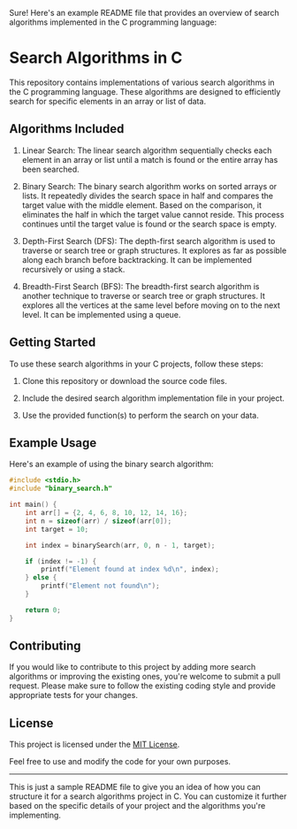 Sure! Here's an example README file that provides an overview of search algorithms implemented in the C programming language:

# Search Algorithms in C

This repository contains implementations of various search algorithms in the C programming language. These algorithms are designed to efficiently search for specific elements in an array or list of data.

## Algorithms Included

1. Linear Search: The linear search algorithm sequentially checks each element in an array or list until a match is found or the entire array has been searched.

2. Binary Search: The binary search algorithm works on sorted arrays or lists. It repeatedly divides the search space in half and compares the target value with the middle element. Based on the comparison, it eliminates the half in which the target value cannot reside. This process continues until the target value is found or the search space is empty.

3. Depth-First Search (DFS): The depth-first search algorithm is used to traverse or search tree or graph structures. It explores as far as possible along each branch before backtracking. It can be implemented recursively or using a stack.

4. Breadth-First Search (BFS): The breadth-first search algorithm is another technique to traverse or search tree or graph structures. It explores all the vertices at the same level before moving on to the next level. It can be implemented using a queue.

## Getting Started

To use these search algorithms in your C projects, follow these steps:

1. Clone this repository or download the source code files.

2. Include the desired search algorithm implementation file in your project.

3. Use the provided function(s) to perform the search on your data.

## Example Usage

Here's an example of using the binary search algorithm:

```c
#include <stdio.h>
#include "binary_search.h"

int main() {
    int arr[] = {2, 4, 6, 8, 10, 12, 14, 16};
    int n = sizeof(arr) / sizeof(arr[0]);
    int target = 10;

    int index = binarySearch(arr, 0, n - 1, target);

    if (index != -1) {
        printf("Element found at index %d\n", index);
    } else {
        printf("Element not found\n");
    }

    return 0;
}
```

## Contributing

If you would like to contribute to this project by adding more search algorithms or improving the existing ones, you're welcome to submit a pull request. Please make sure to follow the existing coding style and provide appropriate tests for your changes.

## License

This project is licensed under the [MIT License](LICENSE).

Feel free to use and modify the code for your own purposes.

---

This is just a sample README file to give you an idea of how you can structure it for a search algorithms project in C. You can customize it further based on the specific details of your project and the algorithms you're implementing.
